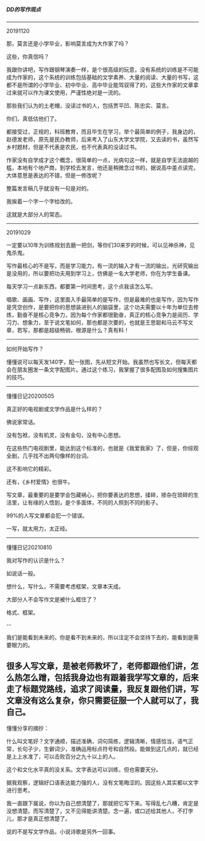 ##### DD的写作观点

---
20191120

那，莫言还是小学毕业，影响莫言成为大作家了吗？

这些，你真信吗？

我跟你讲吧，写作跟钢琴演奏一样，是个很高级的玩意，没有系统的训练是不可能成为作家的，这个系统的训练包括基础的文学素养、大量的阅读、大量的书写，这都不是所谓的小学毕业、初中毕业、高中毕业能驾驭得了的，这些大作家的文章拿过来就可以作为课文使用，严谨性绝对是一流的。

那些我们认为的土老帽，没读过书的人，包括贾平凹、陈忠实、莫言。

你们，真低估他们了。

都接受过，正规的，科班教育，而且毕生在学习，举个最简单的例子，我身边的，赵德发老师，原先是民办教师，后来考入了山东大学文学院，又去读的书，虽然写乡村题材，但是不代表是农民，也不代表真的没读过书。

作家没有自学成才这个概念，很简单的一点，光病句这一样，就是自学无法逾越的槛，本地有个地产商，到学校去发言，他还是稍微念过书的，据说高中差点读完，大体意思是表达的不错，但是一修改呢？

整篇发言稿几乎就没有一句是对的。

我挨着一个字一个字给改的。

这就是大部分人的常态。

---

20191029

一定要以10年为训练规划去磨一把剑，等你们30来岁的时候，可以见神杀神，见鬼杀鬼。

写作最核心的不是写，而是学习能力，有一流的输入才有一流的输出，光研究输出是没用的，所以要把功夫用到学习上，仿佛是一名大学老师，你在为学生备课。

每天学习一点新东西，都要第一时间思考，这个点我该怎么写。

唱歌、画画、写作，这里面入手最简单的是写作，但是最难的也是写作，因为写作是凭空创作，是要把你的思想装进别人的脑袋里，这个功夫需要以十年为单位去修炼，勤奋不是核心竞争力，因为每个作家都很勤奋，真正的核心竞争力是阅历、学习力、想象力，至于说文笔如何，那也都是次要的，也就是王思聪和马云不写文章，若写，那都是超级畅销，根源是什么？真有料！

---
如何开始写作？

懂懂说可以每天发140字，配一张图，先从短文开始。我虽然也写长文，但每天都会在朋友圈发一条文字配图片。通过这个练习，我掌握了很多配图及如何搜集图片的技巧。

---

懂懂日记20200505

真正好的电视剧或文学作品是什么样的？

佛说家常话。

没有包袱，没有机灵，没有金句，没有中心思想。

在这些热门电视剧里，能达到这个标准的，也就是《我爱我家》了，但是，你综观全剧，几乎找不出两句像样的台词。

这不影响它的精彩。

还有，《乡村爱情》也很牛。

写文章，最重要的是要学会包藏祸心，把你要表达的思想，揉碎，掺杂在琐碎的生活里，让有缘的人悟到，是个多面体，不同的人照到不同的影子。

99%的人写文章都会犯一个错误。

一写，就太用力，太正经。

---
懂懂日记20210810

我对写作的认识是什么？

如说话一般。

想什么，写什么，不需要考虑框架，文章本天成。

大部分人不会写作文是被什么框住了？

格式、框架。

--

我们是能看到未来的，你是看不到未来的，所以注定不会坚持下去的，能看到是需要眼力的。

很多人写文章，是被老师教坏了，老师都跟他们讲，怎么热怎么蹭，包括我身边也有跟着我学写文章的，后来走了标题党路线，追求了阅读量，我反复跟他们讲，写文章没有这么复杂，你只需要征服一个人就可以了，我自己。
---

懂懂分享的摘抄：

什么叫文笔好？文字通顺，描述准确，词句简练，逻辑清晰，情感恰当，语气正常，长句子少，生僻词少，准确运用标点符号和自然段。能做到这几点的，就已经是上上水准了，可以击败百分之九十以上的人。

这个和文化水平真的没关系。文字表达可以训练，但也需要天分。

据我观察，逻辑好口语表达能力强的人，没有文笔晦涩的。因这些人其实都以文字进行思考。

我一直跟下属说，你以为自己想清楚了，那就把它写下来。写得乱七八糟，肯定是没想清楚。而写清楚了，又不见得能讲清楚。念一遍，或口述给其他人，不打孛儿，那才是真正想清楚了。

说的不是写文学作品，小说诗歌是另外一回事。